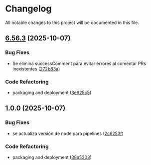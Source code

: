 # Changelog

All notable changes to this project will be documented in this file.

## [6.56.3](https://github.com/Axitymx/pushiomanager-cordova-plugin/compare/v6.56.2...v6.56.3) (2025-10-07)

### Bug Fixes

* Se elimina successComment para evitar errores al comentar PRs inexistentes ([272b83a](https://github.com/Axitymx/pushiomanager-cordova-plugin/commit/272b83a7090ca8dd00152613b1118909ef04c018))

### Code Refactoring

* packaging and deployment ([3e925c5](https://github.com/Axitymx/pushiomanager-cordova-plugin/commit/3e925c56a6f8fd233b78cb2185a70aad3b6c0541))

## 1.0.0 (2025-10-07)

### Bug Fixes

* se actualiza versión de node para pipelines ([2c6253f](https://github.com/Axitymx/pushiomanager-cordova-plugin/commit/2c6253f6d1dbc68604834d1c363fbd1c6c2100e4))

### Code Refactoring

* packaging and deployment ([38a5303](https://github.com/Axitymx/pushiomanager-cordova-plugin/commit/38a53036a331c9d0a8f486809ddc7cd119ffeb10))
